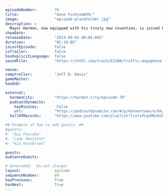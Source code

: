 ```yaml
---
episodeNumber:        70
title:                "Gone Fishin&#39;"
image:                "episode-placeholder.jpg"
description: >
  Mayor Harmon, now equipped with his trusty new invention, is joined by Johnny Pemberton to break down prank phone calls. Afterwards a visit from "The Tumor Lady" and then later on, the topic of fishing for compliments becomes a major issue for everyone...
showDate:             
releaseDate:          "2013-09-03 00:04:00Z"
duration:             "02:16:05"
isLostEpisode:        false
isTrailer:            false
hasExplicitLanguage:  false
soundFile:            "https://chtbl.com/track/E2288/traffic.megaphone.fm/STA4912930871.mp3?updated=1560295082"

venue:                
comptroller:          "Jeff B. Davis"
gameMaster:           
hasDnD:               

external:
  harmonCity:         "https://harmon.city/episode-70"
  podcastDynamite:
    hasMinutes:        False
    url:              "https://podcastdynamite.com/#/p/Harmontown/e/84/70"
  hallOfRecords:      "https://www.youtube.com/playlist?list=PLqxM5x81hNOaAFIchPVZfIAgKOhFBtFN-"

## Example of how to add guests: ##
#guests:
#- "Guy Pancake"
#- "Lady Omelette"
#- "Kid Hashbrown"

guests:
audienceGuests:

# Generated.  Do not change:
layout:               episode
sequenceNumber:       84
hasPrevious:          True
hasNext:              True
---
```


<!-- The episode description will be rendered here -->
<!-- Add your content below here -->

